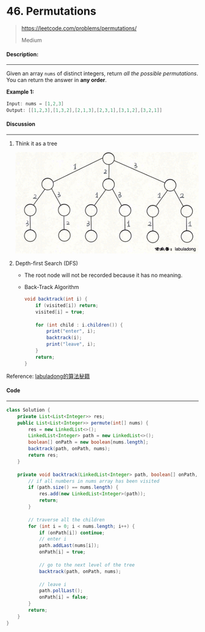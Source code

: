 # 46. Permutations

> https://leetcode.com/problems/permutations/
>
> Medium

#### Description:

---

Given an array `nums` of distinct integers, return *all the possible permutations*. You can return the answer in **any order**.



**Example 1:**

```Java
Input: nums = [1,2,3]
Output: [[1,2,3],[1,3,2],[2,1,3],[2,3,1],[3,1,2],[3,2,1]]
```



#### Discussion

---

1. Think it as a tree

    <img src="assets/image-20220922120717457.png" alt="image-20220922120717457" style="zoom:50%;" />

2. Depth-first Search (DFS)

    * The root node will not be recorded because it has no meaning.

    * Back-Track Algorithm

        ```java
        void backtrack(int i) {
        	if (visited[i]) return;
            visited[i] = true;
        	
        	for (int child : i.children()) {
                print("enter", i); 
                backtrack(i);
                print("leave", i);
            }
        	return;
        }
        ```

        

Reference: [labuladong的算法秘籍](https://labuladong.gitee.io/algo/)

#### Code

----

```Java
class Solution {
    private List<List<Integer>> res;
    public List<List<Integer>> permute(int[] nums) {
        res = new LinkedList<>();
        LinkedList<Integer> path = new LinkedList<>();
        boolean[] onPath = new boolean[nums.length];
        backtrack(path, onPath, nums);
        return res;
    }
    
    private void backtrack(LinkedList<Integer> path, boolean[] onPath, int[] nums) {
        // if all numbers in nums array has been visited
        if (path.size() == nums.length) {
            res.add(new LinkedList<Integer>(path));
            return;
        }
        
        // traverse all the children
        for (int i = 0; i < nums.length; i++) {
            if (onPath[i]) continue;
            // enter i
            path.addLast(nums[i]);
            onPath[i] = true;
            
            // go to the next level of the tree
            backtrack(path, onPath, nums);
            
            // leave i
            path.pollLast();
            onPath[i] = false;
        }
        return;
    }
}
```

 
